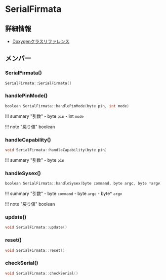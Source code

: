 # SerialFirmata



## 詳細情報

- [Doxygenクラスリファレンス](https://lang-ship.com/reference/Arduino/latest/class_serial_firmata.html)

## メンバー

### SerialFirmata()



```c
SerialFirmata::SerialFirmata()
```



### handlePinMode()



```c
boolean SerialFirmata::handlePinMode(byte pin, int mode)
```

!!! summary "引数"
	- byte `pin` 
	- int `mode` 

!!! note "戻り値"
	boolean



### handleCapability()



```c
void SerialFirmata::handleCapability(byte pin)
```

!!! summary "引数"
	- byte `pin` 



### handleSysex()



```c
boolean SerialFirmata::handleSysex(byte command, byte argc, byte *argv)
```

!!! summary "引数"
	- byte `command` 
	- byte `argc` 
	- byte* `argv` 

!!! note "戻り値"
	boolean



### update()



```c
void SerialFirmata::update()
```



### reset()



```c
void SerialFirmata::reset()
```



### checkSerial()



```c
void SerialFirmata::checkSerial()
```



